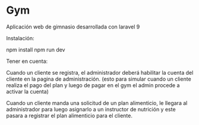 
# Gym
Aplicación web de gimnasio desarrollada con laravel 9

Instalación:

npm install
npm run dev

Tener en cuenta:

Cuando un cliente se registra, el administrador deberá habilitar la cuenta del cliente en la pagina de administración. (esto para simular cuando un cliente realiza el pago del plan y luego de pagar en el gym el admin procede a activar la cuenta)

Cuando un cliente manda una solicitud de un plan alimenticio, le llegara al administrador para luego asignarlo a un instructor de nutrición y este pasara a registrar el plan alimenticio para el cliente.


